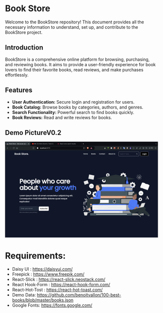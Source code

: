 # Book Store 

Welcome to the BookStore repository! This document provides all the necessary information to understand, set up, and contribute to the BookStore project.



## Introduction
BookStore is a comprehensive online platform for browsing, purchasing, and reviewing books. It aims to provide a user-friendly experience for book lovers to find their favorite books, read reviews, and make purchases effortlessly.

## Features
- **User Authentication:** Secure login and registration for users.
- **Book Catalog:** Browse books by categories, authors, and genres.
- **Search Functionality:** Powerful search to find books quickly.
- **Book Reviews:** Read and write reviews for books.


 ## Demo PictureV0.2
 ![Image](https://raw.githubusercontent.com/debapriyo007/BookStore/main/Frontend/public/Demo%20Image/Demo_latest.png)

# Requirements:
 - Daisy UI : https://daisyui.com/
 - Freepick : https://www.freepik.com/
 - React-Slick : https://react-slick.neostack.com/
 - React Hook-Form : https://react-hook-form.com/
 - React-Hot-Tost : https://react-hot-toast.com/
 - Demo Data: https://github.com/benoitvallon/100-best-books/blob/master/books.json
 - Google Fonts: https://fonts.google.com/
 

